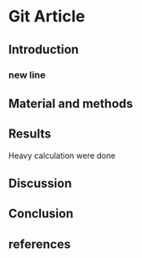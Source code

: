 
# Git Article
## Introduction
### new line
## Material and methods
## Results
Heavy calculation were done
## Discussion
## Conclusion
## references
